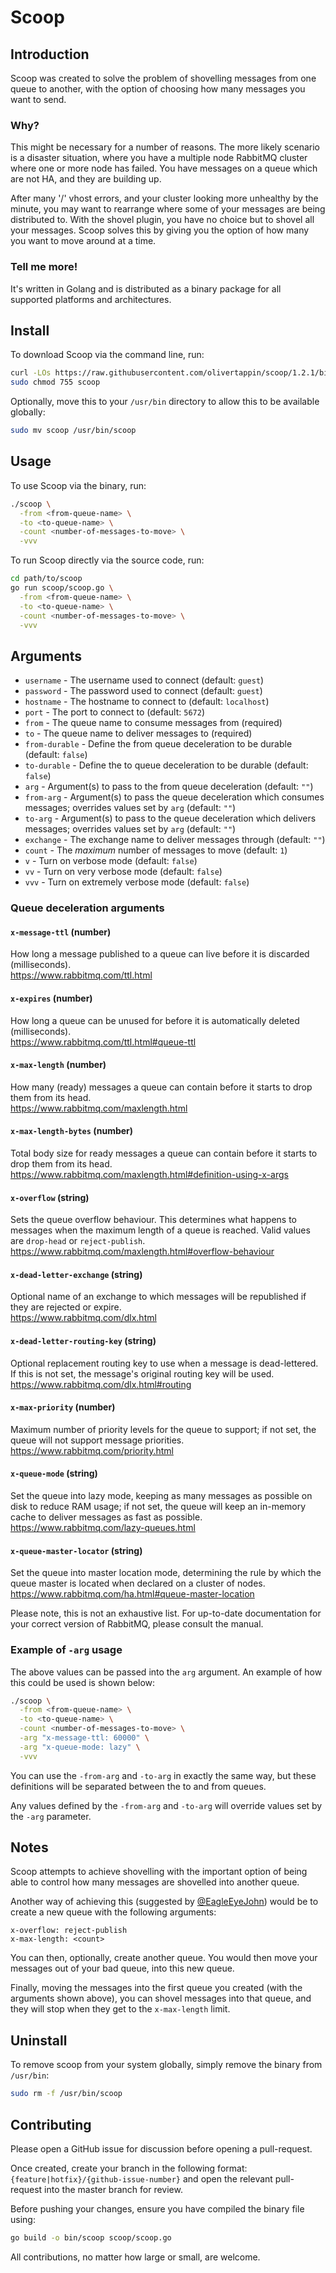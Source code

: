 # Scoop

## Introduction

Scoop was created to solve the problem of shovelling messages from one queue to another, with the option of choosing how
many messages you want to send.

### Why?

This might be necessary for a number of reasons. The more likely scenario is a disaster situation, where you have a
multiple node RabbitMQ cluster where one or more node has failed. You have messages on a queue which are not HA, and
they are building up.

After many '/' vhost errors, and your cluster looking more unhealthy by the minute, you may want
to rearrange where some of your messages are being distributed to. With the shovel plugin, you have no choice but to
shovel all your messages. Scoop solves this by giving you the option of how many you want to move around at a time. 

### Tell me more!

It's written in Golang and is distributed as a binary package for all supported platforms and architectures.

## Install

To download Scoop via the command line, run:

```bash
curl -LOs https://raw.githubusercontent.com/olivertappin/scoop/1.2.1/bin/scoop
sudo chmod 755 scoop
```

Optionally, move this to your `/usr/bin` directory to allow this to be available globally:

```bash
sudo mv scoop /usr/bin/scoop
```

## Usage

To use Scoop via the binary, run:

```bash
./scoop \
  -from <from-queue-name> \
  -to <to-queue-name> \
  -count <number-of-messages-to-move> \
  -vvv
```

To run Scoop directly via the source code, run:

```bash
cd path/to/scoop
go run scoop/scoop.go \
  -from <from-queue-name> \
  -to <to-queue-name> \
  -count <number-of-messages-to-move> \
  -vvv
```

## Arguments
- `username` - The username used to connect (default: `guest`)
- `password` - The password used to connect (default: `guest`)
- `hostname` - The hostname to connect to (default: `localhost`)
- `port` - The port to connect to (default: `5672`)
- `from` - The queue name to consume messages from (required)
- `to` - The queue name to deliver messages to (required)
- `from-durable` - Define the from queue deceleration to be durable (default: `false`)
- `to-durable` - Define the to queue deceleration to be durable (default: `false`)
- `arg` - Argument(s) to pass to the from queue deceleration (default: `""`)
- `from-arg` - Argument(s) to pass the queue deceleration which consumes messages; overrides values set by `arg` (default: `""`)
- `to-arg` - Argument(s) to pass to the queue deceleration which delivers messages; overrides values set by `arg` (default: `""`)
- `exchange` - The exchange name to deliver messages through (default: `""`)
- `count` - The _maximum_ number of messages to move (default: `1`)
- `v` - Turn on verbose mode (default: `false`)
- `vv` - Turn on very verbose mode (default: `false`)
- `vvv` - Turn on extremely verbose mode (default: `false`)

### Queue deceleration arguments

#### `x-message-ttl` (number)<br>
How long a message published to a queue can live before it is discarded (milliseconds).
<br>
https://www.rabbitmq.com/ttl.html

#### `x-expires` (number)<br>
How long a queue can be unused for before it is automatically deleted (milliseconds).<br>
https://www.rabbitmq.com/ttl.html#queue-ttl

#### `x-max-length` (number)<br>
How many (ready) messages a queue can contain before it starts to drop them from its head.<br>
https://www.rabbitmq.com/maxlength.html

#### `x-max-length-bytes` (number)<br>
Total body size for ready messages a queue can contain before it starts to drop them from its head.<br>
https://www.rabbitmq.com/maxlength.html#definition-using-x-args

#### `x-overflow` (string)<br>
Sets the queue overflow behaviour. This determines what happens to messages when the maximum length of a queue is reached. Valid values are `drop-head` or `reject-publish`.<br>
https://www.rabbitmq.com/maxlength.html#overflow-behaviour

#### `x-dead-letter-exchange` (string)<br>
Optional name of an exchange to which messages will be republished if they are rejected or expire.<br>
https://www.rabbitmq.com/dlx.html

#### `x-dead-letter-routing-key` (string)<br>
Optional replacement routing key to use when a message is dead-lettered. If this is not set, the message's original routing key will be used.<br>
https://www.rabbitmq.com/dlx.html#routing

#### `x-max-priority` (number)<br>
Maximum number of priority levels for the queue to support; if not set, the queue will not support message priorities.<br>
https://www.rabbitmq.com/priority.html

#### `x-queue-mode` (string)<br>
Set the queue into lazy mode, keeping as many messages as possible on disk to reduce RAM usage; if not set, the queue will keep an in-memory cache to deliver messages as fast as possible.<br>
https://www.rabbitmq.com/lazy-queues.html

#### `x-queue-master-locator` (string)<br>
Set the queue into master location mode, determining the rule by which the queue master is located when declared on a cluster of nodes.<br>
https://www.rabbitmq.com/ha.html#queue-master-location

Please note, this is not an exhaustive list. For up-to-date documentation for your correct version of RabbitMQ, please consult the manual.<br>

### Example of `-arg` usage

The above values can be passed into the `arg` argument. An example of how this could be used is shown below:

```bash
./scoop \
  -from <from-queue-name> \
  -to <to-queue-name> \
  -count <number-of-messages-to-move> \
  -arg "x-message-ttl: 60000" \
  -arg "x-queue-mode: lazy" \
  -vvv
```

You can use the `-from-arg` and `-to-arg` in exactly the same way, but these definitions will be separated between the to and from queues.

Any values defined by the `-from-arg` and `-to-arg` will override values set by the `-arg` parameter.

## Notes

Scoop attempts to achieve shovelling with the important option of being able to control how many messages are shovelled into another queue.

Another way of achieving this (suggested by [@EagleEyeJohn](https://github.com/EagleEyeJohn)) would be to create a new queue with the following arguments:
```
x-overflow: reject-publish
x-max-length: <count>
```

You can then, optionally, create another queue. You would then move your messages out of your bad queue, into this new queue.

Finally, moving the messages into the first queue you created (with the arguments shown above), you can shovel messages into that queue, and they will stop when they get to the `x-max-length` limit.

## Uninstall

To remove scoop from your system globally, simply remove the binary from `/usr/bin`:

```bash
sudo rm -f /usr/bin/scoop
```

## Contributing

Please open a GitHub issue for discussion before opening a pull-request.

Once created, create your branch in the following format: `{feature|hotfix}/{github-issue-number}` and open the relevant
pull-request into the master branch for review.


Before pushing your changes, ensure you have compiled the binary file using:

```bash
go build -o bin/scoop scoop/scoop.go
```

All contributions, no matter how large or small, are welcome.
